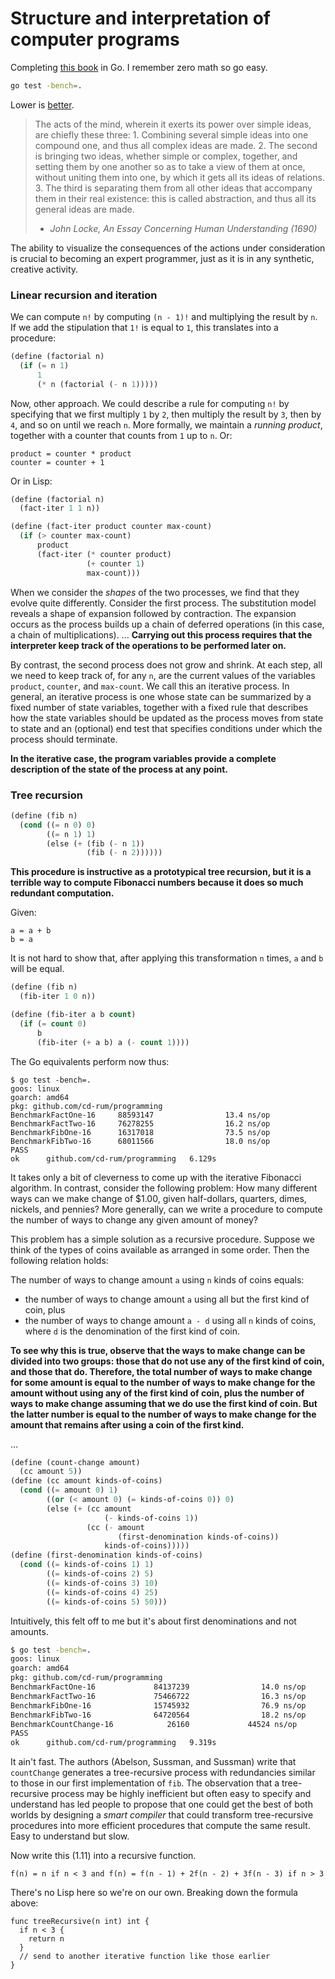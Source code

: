 # Structure and interpretation of computer programs

Completing [this book](https://mitpress.mit.edu/sites/default/files/sicp/full-text/book/book.html) in Go. I remember zero math so go easy.

```zsh
go test -bench=.
```

Lower is [better](https://golang.org/pkg/testing/).

> The acts of the mind, wherein it exerts its power over simple ideas, are chiefly these three: 1. Combining several simple ideas into one compound one, and thus all complex ideas are made. 2. The second is bringing two ideas, whether simple or complex, together, and setting them by one another so as to take a view of them at once, without uniting them into one, by which it gets all its ideas of relations. 3. The third is separating them from all other ideas that accompany them in their real existence: this is called abstraction, and thus all its general ideas are made.
> - _John Locke, An Essay Concerning Human Understanding (1690)_

The ability to visualize the consequences of the actions under consideration is crucial to becoming an expert programmer, just as it is in any synthetic, creative activity.

### Linear recursion and iteration

We can compute `n!` by computing `(n - 1)!` and multiplying the result by `n`. If we add the stipulation that `1!` is equal to `1`, this translates into a procedure:

```lisp
(define (factorial n)
  (if (= n 1)
      1
      (* n (factorial (- n 1)))))
```

Now, other approach. We could describe a rule for computing `n!` by specifying that we first multiply `1` by `2`, then multiply the result by `3`, then by `4`, and so on until we reach `n`. More formally, we maintain a *running product*, together with a counter that counts from `1` up to `n`. Or:

```
product = counter * product
counter = counter + 1
```

Or in Lisp:

```lisp
(define (factorial n)
  (fact-iter 1 1 n))

(define (fact-iter product counter max-count)
  (if (> counter max-count)
      product
      (fact-iter (* counter product)
                 (+ counter 1)
                 max-count)))
```

When we consider the _shapes_ of the two processes, we find that they evolve quite differently. Consider the first process. The substitution model reveals a shape of expansion followed by contraction. The expansion occurs as the process builds up a chain of deferred operations (in this case, a chain of multiplications). ... **Carrying out this process requires that the interpreter keep track of the operations to be performed later on.**

By contrast, the second process does not grow and shrink. At each step, all we need to keep track of, for any `n`, are the current values of the variables `product`, `counter`, and `max-count`. We call this an iterative process. In general, an iterative process is one whose state can be summarized by a fixed number of state variables, together with a fixed rule that describes how the state variables should be updated as the process moves from state to state and an (optional) end test that specifies conditions under which the process should terminate.

**In the iterative case, the program variables provide a complete description of the state of the process at any point.**

### Tree recursion

```lisp
(define (fib n)
  (cond ((= n 0) 0)
        ((= n 1) 1)
        (else (+ (fib (- n 1))
                 (fib (- n 2))))))
```

**This procedure is instructive as a prototypical tree recursion, but it is a terrible way to compute Fibonacci numbers because it does so much redundant computation.**

Given:

```
a = a + b
b = a
```

It is not hard to show that, after applying this transformation `n` times, `a` and `b` will be equal.

```lisp
(define (fib n)
  (fib-iter 1 0 n))

(define (fib-iter a b count)
  (if (= count 0)
      b
      (fib-iter (+ a b) a (- count 1))))
```

The Go equivalents perform now thus:

```golang
$ go test -bench=.
goos: linux
goarch: amd64
pkg: github.com/cd-rum/programming
BenchmarkFactOne-16     88593147                13.4 ns/op
BenchmarkFactTwo-16     76278255                16.2 ns/op
BenchmarkFibOne-16      16317018                73.5 ns/op
BenchmarkFibTwo-16      68011566                18.0 ns/op
PASS
ok      github.com/cd-rum/programming   6.129s
```

It takes only a bit of cleverness to come up with the iterative Fibonacci algorithm. In contrast, consider the following problem: How many different ways can we make change of $1.00, given half-dollars, quarters, dimes, nickels, and pennies? More generally, can we write a procedure to compute the number of ways to change any given amount of money?

 This problem has a simple solution as a recursive procedure. Suppose we think of the types of coins available as arranged in some order. Then the following relation holds:

The number of ways to change amount `a` using `n` kinds of coins equals:
* the number of ways to change amount `a` using all but the first kind of coin, plus
* the number of ways to change amount `a - d` using all `n` kinds of coins, where `d` is the denomination of the first kind of coin.

**To see why this is true, observe that the ways to make change can be divided into two groups: those that do not use any of the first kind of coin, and those that do. Therefore, the total number of ways to make change for some amount is equal to the number of ways to make change for the amount without using any of the first kind of coin, plus the number of ways to make change assuming that we do use the first kind of coin. But the latter number is equal to the number of ways to make change for the amount that remains after using a coin of the first kind.**

...

```lisp
(define (count-change amount)
  (cc amount 5))
(define (cc amount kinds-of-coins)
  (cond ((= amount 0) 1)
        ((or (< amount 0) (= kinds-of-coins 0)) 0)
        (else (+ (cc amount
                     (- kinds-of-coins 1))
                 (cc (- amount
                        (first-denomination kinds-of-coins))
                     kinds-of-coins)))))
(define (first-denomination kinds-of-coins)
  (cond ((= kinds-of-coins 1) 1)
        ((= kinds-of-coins 2) 5)
        ((= kinds-of-coins 3) 10)
        ((= kinds-of-coins 4) 25)
        ((= kinds-of-coins 5) 50)))
```

Intuitively, this felt off to me but it's about first denominations and not amounts.

```zsh
$ go test -bench=.
goos: linux
goarch: amd64
pkg: github.com/cd-rum/programming
BenchmarkFactOne-16             84137239                14.0 ns/op
BenchmarkFactTwo-16             75466722                16.3 ns/op
BenchmarkFibOne-16              15745932                76.9 ns/op
BenchmarkFibTwo-16              64720564                18.2 ns/op
BenchmarkCountChange-16            26160             44524 ns/op
PASS
ok      github.com/cd-rum/programming   9.319s
```

It ain't fast. The authors (Abelson, Sussman, and Sussman) write that `countChange` generates a tree-recursive process with redundancies similar to those in our first implementation of `fib`. The observation that a tree-recursive process may be highly inefficient but often easy to specify and understand has led people to propose that one could get the best of both worlds by designing a _smart compiler_ that could transform tree-recursive procedures into more efficient procedures that compute the same result. Easy to understand but slow.

Now write this (1.11) into a recursive function.

```pseudocode
f(n) = n if n < 3 and f(n) = f(n - 1) + 2f(n - 2) + 3f(n - 3) if n > 3
```

There's no Lisp here so we're on our own. Breaking down the formula above:

```golang
func treeRecursive(n int) int {
  if n < 3 {
    return n
  }
  // send to another iterative function like those earlier
}
```

